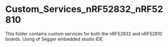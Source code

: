 # Custom_Services_nRF52832_nRF52810
This folder contains custom services for both the nRF52832 and nRF52810 boards. Using of Segger embedded studio IDE
